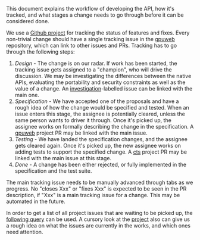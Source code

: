 This document explains the workflow of developing the API, how it's tracked, and what stages a change needs to go through before it can be considered done.

We use a [Github project](https://github.com/orgs/gpuweb/projects/1) for tracking the status of features and fixes. Every non-trivial change should have a single tracking issue in the [gpuweb](https://github.com/gpuweb/gpuweb) repository, which can link to other issues and PRs. Tracking has to go through the following steps:
  1. _Design_ - The change is on our radar. If work has been started, the tracking issue gets assigned to a "champion", who will drive the discussion. We may be investigating the differences between the native APIs, evaluating the portability and security constraints as well as the value of a change. An [investigation](https://github.com/gpuweb/gpuweb/labels/investigation)-labelled issue can be linked with the main one.
  2. _Specification_ - We have accepted one of the proposals and have a rough idea of how the change would be specified and tested. When an issue enters this stage, the assignee is potentially cleared, unless the same person wants to driver it through. Once it's picked up, the assignee works on formally describing the change in the specification. A [gpuweb](https://github.com/gpuweb/gpuweb) project PR may be linked with the main issue.
  6. _Testing_ - We have landed the specification changes, and the assignee gets cleared again. Once it's picked up, the new assignee works on adding tests to support the specified change. A [cts](https://github.com/gpuweb/cts) project PR may be linked with the main issue at this stage.
  7. _Done_ - A change has been either rejected, or fully implemented in the specification and the test suite.

The main tracking issue needs to be manually advanced through tabs as we progress. No "closes Xxx" or "fixes Xxx" is expected to be seen in the PR description, if "Xxx" is a main tracking issue for a change. This may be automated in the future.

In order to get a list of all project issues that are waiting to be picked up, the [following query](https://github.com/gpuweb/gpuweb/issues?q=is%3Aopen+is%3Aissue+project%3Agpuweb%2F1+no%3Aassignee) can be used. A cursory look at the [project](https://github.com/orgs/gpuweb/projects/1) also can give us a rough idea on what the issues are currently in the works, and which ones need attention.